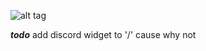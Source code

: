 ![alt tag](https://travis-ci.org/bkzhang/Greg-Slack.svg?branch=master)

***todo***
add discord widget to '/' cause why not
